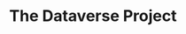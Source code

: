 ---
blog: https://dataverse.org/blog
codehost: https://github.com/IQSS/dataverse
logohandle: dataverse
sort: dataverse
title: The Dataverse Project
twitter: https://x.com/dataverseorg
website: https://dataverse.org/
---